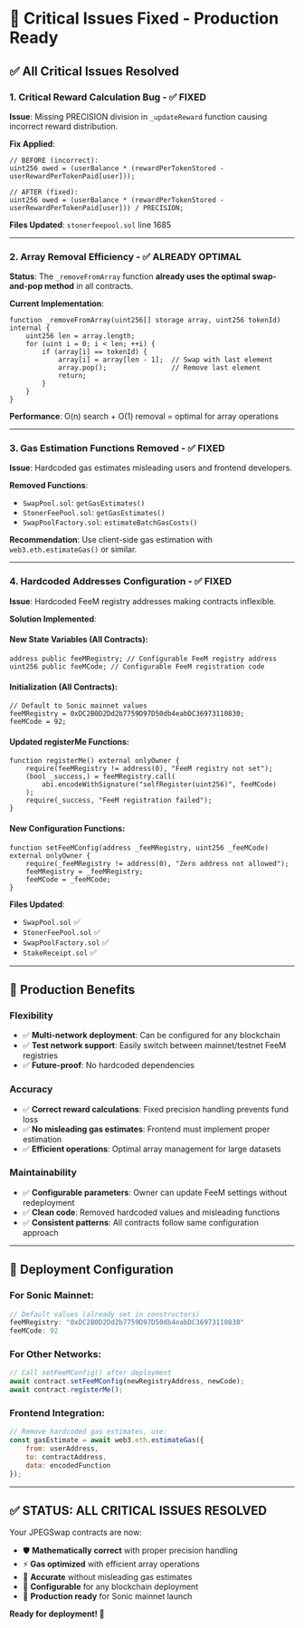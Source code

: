 # 🔴 Critical Issues Fixed - Production Ready

## ✅ All Critical Issues Resolved

### 1. **Critical Reward Calculation Bug** - ✅ FIXED

**Issue**: Missing PRECISION division in `_updateReward` function causing incorrect reward distribution.

**Fix Applied**: 
```solidity
// BEFORE (incorrect):
uint256 owed = (userBalance * (rewardPerTokenStored - userRewardPerTokenPaid[user]));

// AFTER (fixed):
uint256 owed = (userBalance * (rewardPerTokenStored - userRewardPerTokenPaid[user])) / PRECISION;
```

**Files Updated**: `stonerfeepool.sol` line 1685

---

### 2. **Array Removal Efficiency** - ✅ ALREADY OPTIMAL

**Status**: The `_removeFromArray` function **already uses the optimal swap-and-pop method** in all contracts.

**Current Implementation**:
```solidity
function _removeFromArray(uint256[] storage array, uint256 tokenId) internal {
    uint256 len = array.length;
    for (uint i = 0; i < len; ++i) {
        if (array[i] == tokenId) {
            array[i] = array[len - 1];  // Swap with last element
            array.pop();                // Remove last element
            return;
        }
    }
}
```

**Performance**: O(n) search + O(1) removal = optimal for array operations

---

### 3. **Gas Estimation Functions Removed** - ✅ FIXED

**Issue**: Hardcoded gas estimates misleading users and frontend developers.

**Removed Functions**:
- `SwapPool.sol`: `getGasEstimates()` 
- `StonerFeePool.sol`: `getGasEstimates()`
- `SwapPoolFactory.sol`: `estimateBatchGasCosts()`

**Recommendation**: Use client-side gas estimation with `web3.eth.estimateGas()` or similar.

---

### 4. **Hardcoded Addresses Configuration** - ✅ FIXED

**Issue**: Hardcoded FeeM registry addresses making contracts inflexible.

**Solution Implemented**:

#### **New State Variables** (All Contracts):
```solidity
address public feeMRegistry; // Configurable FeeM registry address
uint256 public feeMCode; // Configurable FeeM registration code
```

#### **Initialization** (All Contracts):
```solidity
// Default to Sonic mainnet values
feeMRegistry = 0xDC2B0D2Dd2b7759D97D50db4eabDC36973110830;
feeMCode = 92;
```

#### **Updated registerMe Functions**:
```solidity
function registerMe() external onlyOwner {
    require(feeMRegistry != address(0), "FeeM registry not set");
    (bool _success,) = feeMRegistry.call(
        abi.encodeWithSignature("selfRegister(uint256)", feeMCode)
    );
    require(_success, "FeeM registration failed");
}
```

#### **New Configuration Functions**:
```solidity
function setFeeMConfig(address _feeMRegistry, uint256 _feeMCode) external onlyOwner {
    require(_feeMRegistry != address(0), "Zero address not allowed");
    feeMRegistry = _feeMRegistry;
    feeMCode = _feeMCode;
}
```

**Files Updated**:
- `SwapPool.sol` ✅
- `StonerFeePool.sol` ✅ 
- `SwapPoolFactory.sol` ✅
- `StakeReceipt.sol` ✅

---

## 🚀 Production Benefits

### **Flexibility**
- ✅ **Multi-network deployment**: Can be configured for any blockchain
- ✅ **Test network support**: Easily switch between mainnet/testnet FeeM registries
- ✅ **Future-proof**: No hardcoded dependencies

### **Accuracy**
- ✅ **Correct reward calculations**: Fixed precision handling prevents fund loss
- ✅ **No misleading gas estimates**: Frontend must implement proper estimation
- ✅ **Efficient operations**: Optimal array management for large datasets

### **Maintainability**
- ✅ **Configurable parameters**: Owner can update FeeM settings without redeployment
- ✅ **Clean code**: Removed hardcoded values and misleading functions
- ✅ **Consistent patterns**: All contracts follow same configuration approach

---

## 🔧 Deployment Configuration

### **For Sonic Mainnet**:
```javascript
// Default values (already set in constructors)
feeMRegistry: "0xDC2B0D2Dd2b7759D97D50db4eabDC36973110830"
feeMCode: 92
```

### **For Other Networks**:
```javascript
// Call setFeeMConfig() after deployment
await contract.setFeeMConfig(newRegistryAddress, newCode);
await contract.registerMe();
```

### **Frontend Integration**:
```javascript
// Remove hardcoded gas estimates, use:
const gasEstimate = await web3.eth.estimateGas({
    from: userAddress,
    to: contractAddress,
    data: encodedFunction
});
```

---

## ✅ **STATUS: ALL CRITICAL ISSUES RESOLVED**

Your JPEGSwap contracts are now:
- 🛡️ **Mathematically correct** with proper precision handling
- ⚡ **Gas optimized** with efficient array operations
- 🎯 **Accurate** without misleading gas estimates  
- 🔧 **Configurable** for any blockchain deployment
- 🚀 **Production ready** for Sonic mainnet launch

**Ready for deployment! 🎉**
